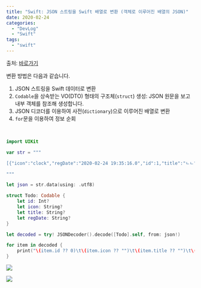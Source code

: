 ```yaml
---
title: "Swift: JSON 스트링을 Swift 배열로 변환 (객체로 이루어진 배열의 JSON)"
date: 2020-02-24
categories: 
  - "DevLog"
  - "Swift"
tags: 
  - "swift"
---
```


출처: [바로가기](https://stackoverflow.com/questions/49856167/how-to-parse-a-json-with-array-of-dictionaries-ios-swift)

변환 방법은 다음과 같습니다.

1. JSON 스트링을 Swift 데이터로 변환
2. `Codable`을 상속받는 VO(DTO) 형태의 구조체(`struct`) 생성: JSON 원문을 보고 내부 객체를 참조해 생성합니다.
3. JSON 디코더를 이용하여 사전(`dictionary`)으로 이루어진 배열로 변환
4. `for`문을 이용하여 정보 순회

 

```swift
import UIKit

var str = """

[{"icon":"clock","regDate":"2020-02-24 19:35:16.0","id":1,"title":"ㄴㄴ"},{"icon":"clock","regDate":"2020-02-24 20:28:42.0","id":3,"title":"test_1582543722.22029"},]

"""

let json = str.data(using: .utf8)

struct Todo: Codable {
    let id: Int?
    let icon: String?
    let title: String?
    let regDate: String?
}

let decoded = try! JSONDecoder().decode([Todo].self, from: json!)

for item in decoded {
    print("\(item.id ?? 0)\t\(item.icon ?? "")\t\(item.title ?? "")\t\(item.regDate ?? "")")
}
```

 ![](/assets/img/wp-content/uploads/2020/02/스크린샷-2020-02-24-오후-10.05.37.png)

 ![](/assets/img/wp-content/uploads/2020/02/스크린샷-2020-02-24-오후-10.06.29.png)
